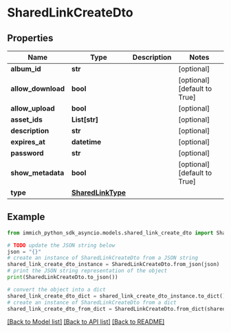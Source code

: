 # SharedLinkCreateDto


## Properties

Name | Type | Description | Notes
------------ | ------------- | ------------- | -------------
**album_id** | **str** |  | [optional] 
**allow_download** | **bool** |  | [optional] [default to True]
**allow_upload** | **bool** |  | [optional] 
**asset_ids** | **List[str]** |  | [optional] 
**description** | **str** |  | [optional] 
**expires_at** | **datetime** |  | [optional] 
**password** | **str** |  | [optional] 
**show_metadata** | **bool** |  | [optional] [default to True]
**type** | [**SharedLinkType**](SharedLinkType.md) |  | 

## Example

```python
from immich_python_sdk_asyncio.models.shared_link_create_dto import SharedLinkCreateDto

# TODO update the JSON string below
json = "{}"
# create an instance of SharedLinkCreateDto from a JSON string
shared_link_create_dto_instance = SharedLinkCreateDto.from_json(json)
# print the JSON string representation of the object
print(SharedLinkCreateDto.to_json())

# convert the object into a dict
shared_link_create_dto_dict = shared_link_create_dto_instance.to_dict()
# create an instance of SharedLinkCreateDto from a dict
shared_link_create_dto_from_dict = SharedLinkCreateDto.from_dict(shared_link_create_dto_dict)
```
[[Back to Model list]](../README.md#documentation-for-models) [[Back to API list]](../README.md#documentation-for-api-endpoints) [[Back to README]](../README.md)


